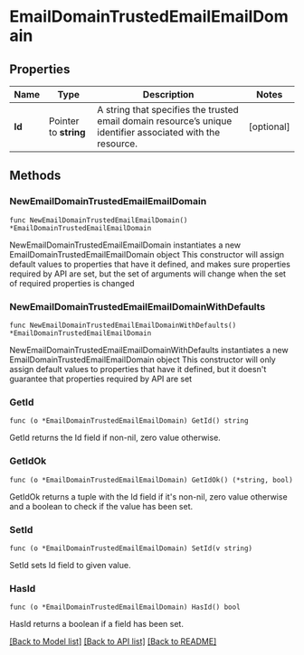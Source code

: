 # EmailDomainTrustedEmailEmailDomain

## Properties

Name | Type | Description | Notes
------------ | ------------- | ------------- | -------------
**Id** | Pointer to **string** | A string that specifies the trusted email domain resource’s unique identifier associated with the resource. | [optional] 

## Methods

### NewEmailDomainTrustedEmailEmailDomain

`func NewEmailDomainTrustedEmailEmailDomain() *EmailDomainTrustedEmailEmailDomain`

NewEmailDomainTrustedEmailEmailDomain instantiates a new EmailDomainTrustedEmailEmailDomain object
This constructor will assign default values to properties that have it defined,
and makes sure properties required by API are set, but the set of arguments
will change when the set of required properties is changed

### NewEmailDomainTrustedEmailEmailDomainWithDefaults

`func NewEmailDomainTrustedEmailEmailDomainWithDefaults() *EmailDomainTrustedEmailEmailDomain`

NewEmailDomainTrustedEmailEmailDomainWithDefaults instantiates a new EmailDomainTrustedEmailEmailDomain object
This constructor will only assign default values to properties that have it defined,
but it doesn't guarantee that properties required by API are set

### GetId

`func (o *EmailDomainTrustedEmailEmailDomain) GetId() string`

GetId returns the Id field if non-nil, zero value otherwise.

### GetIdOk

`func (o *EmailDomainTrustedEmailEmailDomain) GetIdOk() (*string, bool)`

GetIdOk returns a tuple with the Id field if it's non-nil, zero value otherwise
and a boolean to check if the value has been set.

### SetId

`func (o *EmailDomainTrustedEmailEmailDomain) SetId(v string)`

SetId sets Id field to given value.

### HasId

`func (o *EmailDomainTrustedEmailEmailDomain) HasId() bool`

HasId returns a boolean if a field has been set.


[[Back to Model list]](../README.md#documentation-for-models) [[Back to API list]](../README.md#documentation-for-api-endpoints) [[Back to README]](../README.md)


